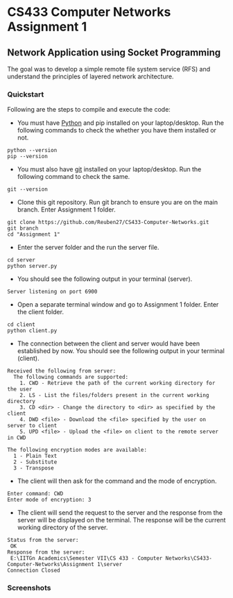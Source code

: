 # CS433 Computer Networks Assignment 1

## Network Application using Socket Programming
The goal was to develop a simple remote file system service (RFS) and understand the principles of layered network architecture. 

### Quickstart
Following are the steps to compile and execute the code:

- You must have [Python](https://www.python.org/) and pip installed on your laptop/desktop. Run the following commands to check the whether you have them installed or not.
```
python --version
pip --version
```

- You must also have [git](https://git-scm.com/) installed on your laptop/desktop. Run the following command to check the same.
```
git --version
``` 

- Clone this git repository. Run git branch to ensure you are on the main branch. Enter Assignment 1 folder.
```
git clone https://github.com/Reuben27/CS433-Computer-Networks.git
git branch
cd "Assignment 1"
```

- Enter the server folder and the run the server file.
```
cd server
python server.py
```

- You should see the following output in your terminal (server).
```console
Server listening on port 6900
```

- Open a separate terminal window and go to Assignment 1 folder. Enter the client folder.
```
cd client
python client.py
```

- The connection between the client and server would have been established by now. You should see the following output in your terminal (client).
```console
Received the following from server:
  The following commands are supported:
    1. CWD - Retrieve the path of the current working directory for the user
    2. LS - List the files/folders present in the current working directory
    3. CD <dir> - Change the directory to <dir> as specified by the client
    4. DWD <file> - Download the <file> specified by the user on server to client
    5. UPD <file> - Upload the <file> on client to the remote server in CWD

The following encryption modes are available:
  1 - Plain Text
  2 - Substitute
  3 - Transpose
```

- The client will then ask for the command and the mode of encryption. 
```console
Enter command: CWD
Enter mode of encryption: 3
```

- The client will send the request to the server and the response from the server will be displayed on the terminal. The response will be the current working directory of the server.
```console
Status from the server:
 OK
Response from the server:
 E:\IITGn Academics\Semester VII\CS 433 - Computer Networks\CS433-Computer-Networks\Assignment 1\server
Connection Closed
```

### Screenshots